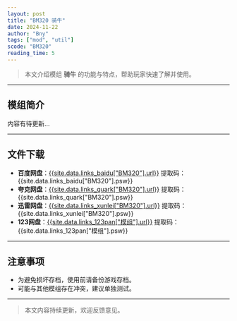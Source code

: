 ```yaml
---
layout: post
title: "BM320 骑牛"
date: 2024-11-22
author: "Bny"
tags: ["mod", "util"]
scode: "BM320"
reading_time: 5
---
```


> 本文介绍模组 **骑牛** 的功能与特点，帮助玩家快速了解并使用。

---

## 模组简介

内容有待更新...

---

## 文件下载
- **百度网盘**：[{{site.data.links_baidu["BM320"].url}}]({{site.data.links_baidu["BM320"].url}}) 提取码：{{site.data.links_baidu["BM320"].psw}}
- **夸克网盘**：[{{site.data.links_quark["BM320"].url}}]({{site.data.links_quark["BM320"].url}}) 提取码：{{site.data.links_quark["BM320"].psw}}
- **迅雷网盘**：[{{site.data.links_xunlei["BM320"].url}}]({{site.data.links_xunlei["BM320"].url}}) 提取码：{{site.data.links_xunlei["BM320"].psw}}
- **123网盘**：[{{site.data.links_123pan["模组"].url}}]({{site.data.links_123pan["模组"].url}}) 提取码：{{site.data.links_123pan["模组"].psw}}

---

## 注意事项
- 为避免损坏存档，使用前请备份游戏存档。
- 可能与其他模组存在冲突，建议单独测试。

---

> 本文内容持续更新，欢迎反馈意见。
